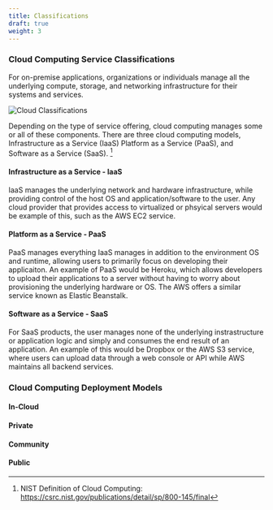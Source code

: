 ```yaml
---
title: Classifications
draft: true
weight: 3
---
```


### Cloud Computing Service Classifications

For on-premise applications, organizations or individuals manage all the underlying compute, storage, and 
networking infrastructure for their systems and services.

![Cloud Classifications](/images/cc/cloud_classifications.png)

Depending on the type of service offering, cloud computing manages some or all of these components. There 
are three cloud computing models, Infrastructure as a Service (IaaS) Platform as a Service (PaaS), 
and Software as a Service (SaaS). [^1]

#### Infrastructure as a Service - IaaS

IaaS manages the underlying network and hardware infrastructure, while providing control of the host OS and application/software to the user. Any cloud provider that provides access to virtualized or phsyical servers would be example of this, such as the AWS EC2 service.

#### Platform as a Service - PaaS

PaaS manages everything IaaS manages in addition to the environment OS and runtime, allowing users to primarily focus on developing their applicaiton. An example of PaaS would be Heroku, which allows developers to upload their applications to a server without having to worry about provisioning the underlying hardware or OS. The AWS 
offers a similar service known as Elastic Beanstalk.

#### Software as a Service - SaaS

For SaaS products, the user manages none of the underlying instrastructure or application logic and simply and consumes the end result of an application. An example of this would be Dropbox or the AWS S3 service, where 
users can upload data through a web console or API while AWS maintains all backend services.

### Cloud Computing Deployment Models

#### In-Cloud

#### Private

#### Community

#### Public

[^1]: NIST Definition of Cloud Computing: https://csrc.nist.gov/publications/detail/sp/800-145/final
[^2]: AWS Types of Cloud Computing:  https://aws.amazon.com/types-of-cloud-computing/
